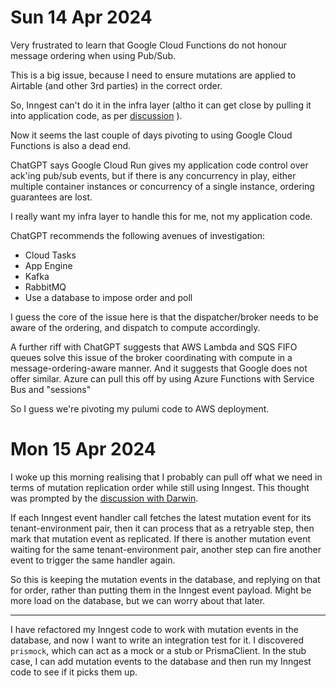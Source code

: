 # Sun 14 Apr 2024
Very frustrated to learn that Google Cloud Functions do not honour message ordering when using Pub/Sub.

This is a big issue, because I need to ensure mutations are applied to Airtable (and other 3rd parties)
in the correct order.

So, Inngest can't do it in the infra layer (altho it can get close by pulling it into application code, as 
per [discussion](https://github.com/orgs/inngest/discussions/1256]) ).

Now it seems the last couple of days pivoting to using Google Cloud Functions is also a dead end.

ChatGPT says Google Cloud Run gives my application code control over ack'ing pub/sub events, but if there is 
any concurrency in play, either multiple container instances or concurrency of a single instance, ordering
guarantees are lost.

I really want my infra layer to handle this for me, not my application code.

ChatGPT recommends the following avenues of investigation:

 - Cloud Tasks
 - App Engine
 - Kafka
 - RabbitMQ
 - Use a database to impose order and poll

I guess the core of the issue here is that the dispatcher/broker needs to be aware of the ordering, and dispatch to 
compute accordingly.

A further riff with ChatGPT suggests that AWS Lambda and SQS FIFO queues solve this issue of the broker coordinating 
with compute in a message-ordering-aware manner.  And it suggests that Google does not offer similar.  Azure can pull
this off by using Azure Functions with Service Bus and "sessions"

So I guess we're pivoting my pulumi code to AWS deployment.

# Mon 15 Apr 2024

I woke up this morning realising that I probably can pull off what we need in terms of mutation replication order
while still using Inngest.  This thought was prompted by the [discussion with Darwin](https://github.com/orgs/inngest/discussions/1256]).

If each Inngest event handler call fetches the latest mutation event for its tenant-environment pair, then it can process
that as a retryable step, then mark that mutation event as replicated.  If there is another mutation event waiting for 
the same tenant-environment pair, another step can fire another event to trigger the same handler again.

So this is keeping the mutation events in the database, and replying on that for order, rather than putting them in the
Inngest event payload.  Might be more load on the database, but we can worry about that later.

---------------
I have refactored my Inngest code to work with mutation events in the database, and now I want to write an integration 
test for it.  I discovered `prismock`, which can act as a mock or a stub or PrismaClient.  In the stub case, I can 
add mutation events to the database and then run my Inngest code to see if it picks them up.
